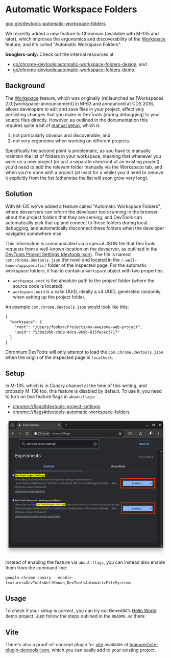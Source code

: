 # Automatic Workspace Folders

[goo.gle/devtools-automatic-workspace-folders][self-link]

We recently added a new feature to Chromium (available with M-135 and later),
which improves the ergonomics and discoverability of the
[Workspace][workspace-doc] feature,
and it's called "Automatic Workspace Folders".

**Googlers-only:** Check out the internal resources at

-   [go/chrome-devtools:automatic-workspace-folders-design][design-doc], and
-   [go/chrome-devtools:automatic-workspace-folders-demo][demo].

## Background

The [Workspace][workspace-doc] feature, which was originally (re)launched as
[Workspaces 2.0][workspace-announcement] in M-63 and announced at CDS 2016,
allows developers to edit and save files in your project, effectively persisting
changes that you make in DevTools (during debugging) to your source files
directly. However, as outlined in the documentation this requires quite a bit of
[manual setup](https://developer.chrome.com/docs/devtools/workspaces#devtools),
which is

1.  not particularly obvious and discoverable, and
2.  not very ergonomic when working on different projects.

Specifically the second point is problematic, as you have to manually maintain
the list of folders in your workspace, meaning that whenever you work on a new
project (or just a separate checkout of an existing project) you'd need to add
the relevant folder manually via the Workspace tab, and when you're done with a
project (at least for a while) you'd need to remove it explicitly from the list
(otherwise the list will soon grow very long).

## Solution

With M-135 we've added a feature called "Automatic Workspace Folders", where
devservers can inform the developer tools running in the browser about the
project folders that they are serving, and DevTools can automatically pick that
up and connect to these folders during local debugging, and automatically
disconnect these folders when the developer navigates somewhere else.

This information is communicated via a special JSON file that DevTools requests
from a well-known location on the devserver, as outlined in the
[DevTools Project Settings (devtools.json)][design-doc-json]. The file is named
`com.chrome.devtools.json` (for now) and located in the
`/.well-known/appspecific/` folder of the inspected page. For the automatic
workspace folders, it has to contain a `workspace` object with two properties:

-   `workspace.root` is the absolute path to the project folder (where the
    source code is located).
-   `workspace.uuid` is a valid UUID, ideally a v4 UUID, generated randomly when
    setting up the project folder.

An example `com.chrome.devtools.json` would look like this:

```
{
  "workspace": {
    "root": "/Users/foobar/Projects/my-awesome-web-project",
    "uuid": "53b029bb-c989-4dca-969b-835fecec3717"
  }
}
```

Chromium DevTools will only attempt to load the `com.chrome.devtools.json` when
the origin of the inspected page is `localhost`.

## Setup

In M-135, which is in Canary channel at the time of this writing, and probably
M-136 too, this feature is disabled by default. To use it, you need to turn on
two feature flags in `about:flags`:

-   [chrome://flags#devtools-project-settings](chrome://flags#devtools-project-settings)
-   [chrome://flags#devtools-automatic-workspace-folders](chrome://flags#devtools-automatic-workspace-folders)

![](./images/automatic_workspace_folders_flags.png)

Instead of enabling the feature via `about:flags`, you can instead also enable
them from the command line:

```
google-chrome-canary --enable-features=DevToolsWellKnown,DevToolsAutomaticFileSystems
```

## Usage

To check if your setup is correct, you can try out Benedikt’s
[Hello World][hello-world] demo project. Just follow the steps outlined in the
`README.md` there.

## Vite

There's also a proof-of-concept plugin for [vite](http://vite.dev) available at
[bmeurer/vite-plugin-devtools-json](https://github.com/bmeurer/vite-plugin-devtools-json),
which you can easily add to your existing project.

[self-link]: http://goo.gle/devtools-automatic-workspace-folders
[design-doc]: http://go/chrome-devtools:automatic-workspace-folders-design
[demo]: http://go/chrome-devtools:automatic-workspace-folders-demo
[workspace-doc]: https://developer.chrome.com/docs/devtools/workspaces
[workspaces-announcement]: https://developer.chrome.com/blog/new-in-devtools-63#workspaces
[design-doc-json]: https://goo.gle/devtools-json-design
[hello-world]: https://github.com/bmeurer/automatic-workspace-folders-hello-world
